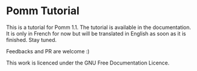 Pomm Tutorial
=============

This is a tutorial for Pomm 1.1. The tutorial is available in the documentation. It is only in French for now but will be translated in English as soon as it is finished. Stay tuned.

Feedbacks and PR are welcome :)

This work is licenced under the GNU Free Documentation Licence. 


